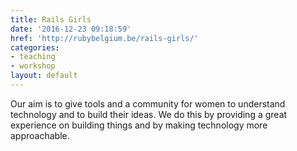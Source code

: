 ```yaml
---
title: Rails Girls
date: '2016-12-23 09:18:59'
href: 'http://rubybelgium.be/rails-girls/'
categories:
- teaching
- workshop
layout: default
---
```


Our aim is to give tools and a community for women to understand technology and to build their ideas. We do this by providing a great experience on building things and by making technology more approachable.
